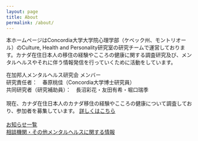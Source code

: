 ```yaml
---
layout: page
title: About
permalink: /about/
---
```


本ホームページはConcordia大学大学院心理学部（ケベック州、モントリオール）のCulture, Health and Personality研究室の研究チームで運営しております。カナダ在住日本人の移住の経験やこころの健康に関する調査研究及び、メンタルヘルスやそれに伴う情報発信を行っていくために活動をしています。

在加邦人メンタルヘルス研究会 メンバー<br>
研究責任者：　春原桃佳（Concordia大学博士研究員）<br>
共同研究者（研究補助員）：　長沼彩花・友田有希・堀口瑞季<br>
<br>
現在、カナダ在住日本人のカナダ移住の経験やこころの健康について調査しており、参加者を募集しています。
 [詳しくはこちら](https://acculturationproject.github.io/misc/2024/02/19/deploy_this_page.html)<br>
<br>
[お知らせ一覧](https://github.com/jekyll/minima)<br>
[相談機関・その他メンタルヘルスに関する情報](https://github.com/jekyll/minima)<br>


[jekyll-organization]: https://github.com/jekyll
